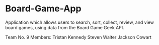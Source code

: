 # Board-Game-App
Application which allows users to search, sort, collect, review, and view board games, using data from the Board Game Geek API.

Team No. 9
Members:
Tristan Kennedy
Steven Walter
Jackson Cowart
